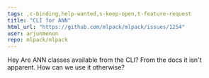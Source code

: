 ```yaml
---
tags: ,c-binding,help-wanted,s-keep-open,t-feature-request
title: "CLI for ANN"
html_url: "https://github.com/mlpack/mlpack/issues/1254"
user: arjunmenon
repo: mlpack/mlpack
---
```


Hey
Are ANN classes available from the CLI? From the docs it isn't apparent.
How can we use it otherwise?